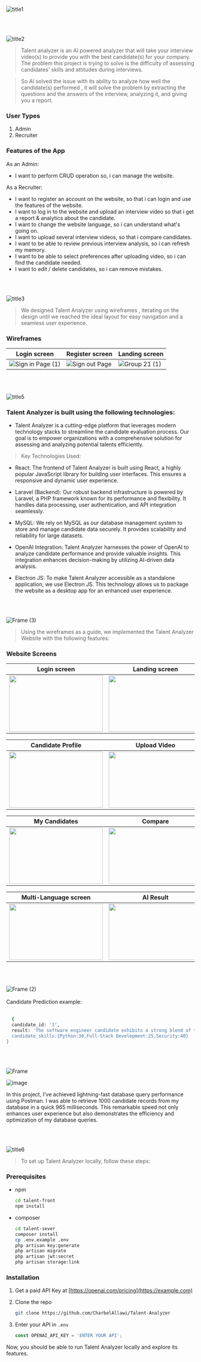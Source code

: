 



![title1](https://github.com/CharbelAllawi/Talent-Analyzer/assets/108435865/cc25e0db-4175-4655-b3ff-1e4d4f50e32e)

<br><br>

<!-- project philosophy -->
![title2](https://github.com/CharbelAllawi/Talent-Analyzer/assets/108435865/59a0d8b4-eef1-4ef5-a55e-b20641a40177)

> Talent analyzer is an AI powered analyzer that will take your interview video(s) to provide you with the best candidate(s) for your company. The problem this project is trying to solve is the difficulty of assessing candidates' skills and attitudes during interviews.

>So AI solved the issue with its ability to analyze how well the candidate(s) performed , it will solve the problem by extracting the questions and the answers of the interview, analyzing it, and giving you a report.

### User Types 

1. Admin 
2. Recruiter

### Features of the App 

As an Admin: 
- I want to perform CRUD operation so, i can manage the website.

As a Recruiter:
- I want to register an account on the website, so that i can login and use the features of the website.
- I want to log in to the website and upload an interview video so that i get a report & analytics about the candidate.
- I want to change the website language, so i can understand what's going on.
- I want to upload several interview videos, so that i compare candidates.
- I want to be able to review previous interview analysis, so i can refresh my memory.
- I want to be able to select preferences after uploading video, so i can find the candidate needed.
- I want to edit / delete candidates, so i can remove mistakes.



<br><br>

<!-- Prototyping -->
![title3](https://github.com/CharbelAllawi/Talent-Analyzer/assets/108435865/df41e4b4-083f-47ea-ac16-804bfae13d09)

> We designed Talent Analyzer using wireframes , iterating on the design until we reached the ideal layout for easy navigation and a seamless user experience.

### Wireframes
| Login screen  | Register screen |  Landing screen |
| ---| ---| ---|
|![Sign in Page (1)](https://github.com/CharbelAllawi/Talent-Analyzer/assets/108435865/d047c42c-02c5-4509-9860-ff6735dfd1df) |![Sign out Page](https://github.com/CharbelAllawi/Talent-Analyzer/assets/108435865/b9c186cf-3d35-40c5-8a61-17ebd4cff47c) |![Group 21 (1)](https://github.com/CharbelAllawi/Talent-Analyzer/assets/108435865/8243de63-a720-4474-ae68-ffdaaed9a82a)|


<br><br>
<!-- Tech stack -->
![title5](https://github.com/CharbelAllawi/Talent-Analyzer/assets/108435865/3e53eac4-8846-41f2-902b-c7f5c57b7844)
###  Talent Analyzer is built using the following technologies:

- Talent Analyzer is a cutting-edge platform that leverages modern technology stacks to streamline the candidate evaluation process. Our goal is to empower organizations with a comprehensive solution for assessing and analyzing potential talents efficiently.


> Key Technologies Used:
- React: The frontend of Talent Analyzer is built using React, a highly popular JavaScript library for building user interfaces. This ensures a responsive and dynamic user experience.

- Laravel (Backend): Our robust backend infrastructure is powered by Laravel, a PHP framework known for its performance and flexibility. It handles data processing, user authentication, and API integration seamlessly.

- MySQL: We rely on MySQL as our database management system to store and manage candidate data securely. It provides scalability and reliability for large datasets.

- OpenAI Integration: Talent Analyzer harnesses the power of OpenAI to analyze candidate performance and provide valuable insights. This integration enhances decision-making by utilizing AI-driven data analysis.

- Electron JS: To make Talent Analyzer accessible as a standalone application, we use Electron JS. This technology allows us to package the website as a desktop app for an enhanced user experience.

<br><br>
<!-- Implementation -->
![Frame (3)](https://github.com/CharbelAllawi/Talent-Analyzer/assets/108435865/807aff20-a61d-4192-8072-de2c4cd70ab5)

> Using the wireframes as a guide, we implemented the Talent Analyzer Website with the following features:

### Website Screens

| Login screen  | Landing screen | Loading screen 
| ---| ---| ---|
|<img src="https://github.com/CharbelAllawi/Talent-Analyzer/assets/108435865/fde7e938-5171-41a5-8174-b30957b59ea9" width="250" height="150">|<img src="https://github.com/CharbelAllawi/Talent-Analyzer/assets/108435865/5df811d9-e34a-4b48-9a52-305d034f6e79" width="250" height="150">|<img src="https://github.com/CharbelAllawi/Talent-Analyzer/assets/108435865/7a6eab61-5966-40a1-b3d2-8412a58704f2" width="250" height="150">

| Candidate Profile | Upload Video | Recruiter Preference
| ---| ---| ---|
|<img src="https://github.com/CharbelAllawi/Talent-Analyzer/assets/108435865/18b83959-8650-4ba6-9fe8-3470d5e8e8e3" width="250" height="150">|<img src="https://github.com/CharbelAllawi/Talent-Analyzer/assets/108435865/d870d44a-a203-4867-8beb-5324c5437fe5" width="250" height="150">|<img src="https://github.com/CharbelAllawi/Talent-Analyzer/assets/108435865/c1a883d8-56c5-41af-821c-6c994618d9e5" width="250" height="150">

| My Candidates| Compare | Compare Result | 
| ---| ---| ---|
|<img src="https://github.com/CharbelAllawi/Talent-Analyzer/assets/108435865/9774d373-d8fc-4dd1-8d81-13f063ae27e0" width="250" height="150">|<img src="https://github.com/CharbelAllawi/Talent-Analyzer/assets/108435865/02930642-bc48-4340-afaf-3038caf7fa39" width="250" height="150">|<img src="https://github.com/CharbelAllawi/Talent-Analyzer/assets/108435865/0d6f860f-4b4c-49d0-97e8-adcf87bb974d" width="250" height="150">

| Multi-Language screen |  AI Result |Admin CRUD |
| ---| ---| ---|
|<img src="https://github.com/CharbelAllawi/Talent-Analyzer/assets/108435865/25afe2c5-80e0-4ba0-8c32-f498a206e15e" width="250" height="150">|<img src="https://github.com/CharbelAllawi/Talent-Analyzer/assets/108435865/60a3482f-0d7a-4551-9da8-4d4b40f93c66" width="250" height="150">|<img src="https://github.com/CharbelAllawi/Talent-Analyzer/assets/108435865/94ee3df6-c9b0-4883-ab6c-14ce87d94a1d" width="250" height="150">

<br><br>

![Frame (2)](https://github.com/CharbelAllawi/Talent-Analyzer/assets/108435865/f324021e-c0b4-41df-aba5-c3a184baba6a)
<br><br>
Candidate Prediction example: 
<br><br>
```sh 
  {
  candidate_id: '1',
  result: 'The software engineer candidate exhibits a strong blend of technical expertise and problem-solving skills. They have a robust background in software development, evident from their extensive experience with multiple programming languages, including Java, Python, and JavaScript. Their proficiency in these languages, combined with their familiarity with various development frameworks and tools, positions them as a versatile engineer capable of adapting to diverse project requirements.Furthermore, the candidate demonstrates a deep understanding of software architecture and design principles, showcasing their ability to craft efficient and scalable solutions. Their experience in working on cross-functional teams and collaborating with other developers, designers, and stakeholders highlights their excellent interpersonal and communication skills, crucial for successful project execution. The candidate's commitment to continuous learning and professional growth is evident through their participation in online courses, attending tech conferences, and staying updated with industry trends. This proactive approach to self-improvement aligns well with the ever-evolving nature of the software engineering field, ensuring their ability to remain adaptable and innovative in a rapidly changing environment.Overall, the software engineer candidate presents a compelling combination of technical prowess, collaborative aptitude, and a dedication to personal and professional development, making them a strong contender for any software engineering role.",
  candidate_skills:{Python:30,Full-Stack Development:25,Security:40}
}
```
<br><br>
<!-- Tech stack -->
![Frame](https://github.com/CharbelAllawi/Talent-Analyzer/assets/108435865/80212da1-a91f-4761-ad5a-44943166b025)



![image](https://github.com/CharbelAllawi/Talent-Analyzer/assets/108435865/3bcd2e7f-e68d-40d4-8b2b-90a40d3c50a7)

In this project, I've achieved lightning-fast database query performance using Postman. I was able to retrieve 1000 candidate records from my database in a quick 965 milliseconds. This remarkable speed not only enhances user experience but also demonstrates the efficiency and optimization of my database queries.


<br><br>


<!-- How to run -->
![title6](https://github.com/CharbelAllawi/Talent-Analyzer/assets/108435865/d1ab7f4f-12eb-4010-bda3-34a1b5ebecca)

> To set up Talent Analyzer locally, follow these steps:

### Prerequisites


* npm
  ```sh
  cd talent-front
  npm install
  ```
* composer
  ```sh
  cd talent-sever    
  composer install
  cp .env.example .env
  php artisan key:generate
  php artisan migrate
  php artisan jwt:secret
  php artisan storage:link

  ```
### Installation



1. Get a paid API Key at [https://openai.com/pricing](https://example.com)
2. Clone the repo
   ```sh
   git clone https://github.com/CharbelAllawi/Talent-Analyzer
   ```

4. Enter your API in `.env`
   ```js
   const OPENAI_API_KEY = 'ENTER YOUR API';
   ```

Now, you should be able to run Talent Analyzer locally and explore its features.
